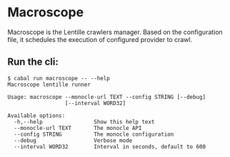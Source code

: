 # Macroscope

Macroscope is the Lentille crawlers manager. Based on the configuration file, it schedules the execution of configured provider to crawl.

## Run the cli:

```ShellSession
$ cabal run macroscope -- --help
Macroscope lentille runner

Usage: macroscope --monocle-url TEXT --config STRING [--debug]
                  [--interval WORD32]

Available options:
  -h,--help                Show this help text
  --monocle-url TEXT       The monocle API
  --config STRING          The monocle configuration
  --debug                  Verbose mode
  --interval WORD32        Interval in seconds, default to 600
```
